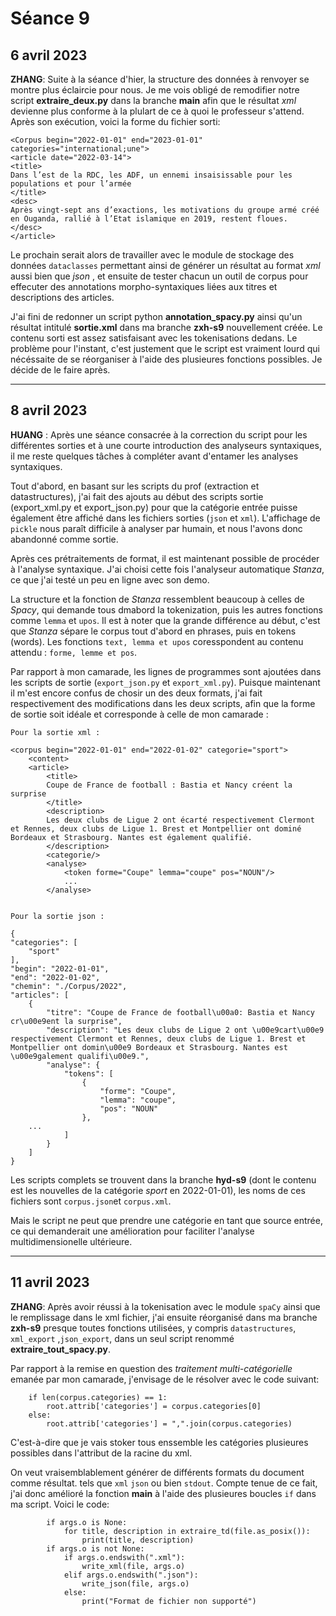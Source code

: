 #  Séance 9

## 6 avril 2023
**ZHANG**: Suite à la séance d'hier, la structure des données à renvoyer se montre plus éclaircie pour nous. Je me vois obligé de remodifier notre script **extraire_deux.py** dans la branche **main** afin que le résultat *xml* devienne plus conforme à la plulart de ce à quoi le professeur s'attend. Après son exécution, voici la forme du fichier sorti:
```
<Corpus begin="2022-01-01" end="2023-01-01" categories="international;une">
<article date="2022-03-14">
<title>
Dans l’est de la RDC, les ADF, un ennemi insaisissable pour les populations et pour l’armée
</title>
<desc>
Après vingt-sept ans d’exactions, les motivations du groupe armé créé en Ouganda, rallié à l’Etat islamique en 2019, restent floues.
</desc>
</article>
```
Le prochain serait alors de travailler avec le module de stockage des données `dataclasses` permettant ainsi de générer un résultat au format *xml* aussi bien que *json*  , et ensuite de tester chacun un outil de corpus pour effecuter des annotations morpho-syntaxiques liées aux titres et descriptions des articles. 

J'ai fini de redonner un script python **annotation_spacy.py** ainsi qu'un résultat intitulé **sortie.xml** dans ma branche **zxh-s9** nouvellement créée. Le contenu sorti est assez satisfaisant avec les tokenisations dedans. Le problème pour l'instant, c'est justement que le script est vraiment lourd qui nécéssaite de se réorganiser à l'aide des plusieures fonctions possibles. Je décide de le faire après. 
***

## 8 avril 2023
**HUANG** : Après une séance consacrée à la correction du script pour les différentes sorties et à une courte introduction des analyseurs syntaxiques, il me reste quelques tâches à compléter avant d'entamer les analyses syntaxiques.

Tout d'abord, en basant sur les scripts du prof (extraction et datastructures), j'ai fait des ajouts au début des scripts sortie (export_xml.py et export_json.py) pour que la catégorie entrée puisse également être affiché dans les fichiers sorties (`json` et `xml`). L'affichage de `pickle` nous paraît difficile à analyser par humain, et nous l'avons donc abandonné comme sortie.

Après ces prétraitements de format, il est maintenant possible de procéder à l'analyse syntaxique. J'ai choisi cette fois l'analyseur automatique *Stanza*, ce que j'ai testé un peu en ligne avec son demo.

La structure et la fonction de *Stanza* ressemblent beaucoup à celles de *Spacy*, qui demande tous dmabord la tokenization, puis les autres fonctions comme `lemma` et `upos`. Il est à noter que la grande différence au début, c'est que *Stanza* sépare le corpus tout d'abord en phrases, puis en tokens (words). Les fonctions `text, lemma et upos` coresspondent au contenu attendu : `forme, lemme et pos`.

Par rapport à mon camarade, les lignes de programmes sont ajoutées dans les scripts de sortie (`export_json.py` et `export_xml.py`). Puisque maintenant il m'est encore confus de chosir un des deux formats, j'ai fait respectivement des modifications dans les deux scripts, afin que la forme de sortie soit idéale et corresponde à celle de mon camarade :

    Pour la sortie xml :

    <corpus begin="2022-01-01" end="2022-01-02" categorie="sport">
        <content>
        <article>
            <title>
            Coupe de France de football : Bastia et Nancy créent la surprise
            </title>
            <description>
            Les deux clubs de Ligue 2 ont écarté respectivement Clermont et Rennes, deux clubs de Ligue 1. Brest et Montpellier ont dominé Bordeaux et Strasbourg. Nantes est également qualifié.
            </description>
            <categorie/>
            <analyse>
                <token forme="Coupe" lemma="coupe" pos="NOUN"/>
                ...
            </analyse>


    Pour la sortie json :

    {
    "categories": [
        "sport"
    ],
    "begin": "2022-01-01",
    "end": "2022-01-02",
    "chemin": "./Corpus/2022",
    "articles": [
        {
            "titre": "Coupe de France de football\u00a0: Bastia et Nancy cr\u00e9ent la surprise",
            "description": "Les deux clubs de Ligue 2 ont \u00e9cart\u00e9 respectivement Clermont et Rennes, deux clubs de Ligue 1. Brest et Montpellier ont domin\u00e9 Bordeaux et Strasbourg. Nantes est \u00e9galement qualifi\u00e9.",
            "analyse": {
                "tokens": [
                    {
                        "forme": "Coupe",
                        "lemma": "coupe",
                        "pos": "NOUN"
                    },
        ...
                ]
            }
        ]
    }


Les scripts complets se trouvent dans la branche **hyd-s9** (dont le contenu est les nouvelles de la catégorie *sport* en 2022-01-01), les noms de ces fichiers sont `corpus.json`et `corpus.xml`.

Mais le script ne peut que prendre une catégorie en tant que source entrée, ce qui demanderait une amélioration pour faciliter l'analyse multidimensionelle ultérieure.

***
## 11 avril 2023
**ZHANG**: Après avoir réussi à la tokenisation avec le module `spaCy` ainsi que le remplissage dans le xml fichier, j'ai ensuite réorganisé dans ma branche **zxh-s9** presque toutes fonctions utilisées, y compris `datastructures`, `xml_export` ,`json_export`, dans un seul script renommé **extraire_tout_spacy.py**. 

Par rapport à la remise en question des *traitement multi-catégorielle* emanée par mon camarade, j'envisage de le résolver avec le code suivant:
```
    if len(corpus.categories) == 1:
        root.attrib['categories'] = corpus.categories[0]
    else:
        root.attrib['categories'] = ",".join(corpus.categories)
```
C'est-à-dire que je vais stoker tous enssemble les catégories plusieures possibles dans l'attribut de la racine du xml.

On veut vraisemblablement générer de différents formats du document comme résultat. tels que `xml` `json` ou bien `stdout`. Compte tenue de ce fait, j'ai donc amélioré la fonction **main** à l'aide des plusieures boucles `if` dans ma script. Voici le code:
```
        if args.o is None:
            for title, description in extraire_td(file.as_posix()):
                print(title, description)
        if args.o is not None:
            if args.o.endswith(".xml"):
                write_xml(file, args.o)
            elif args.o.endswith(".json"):
                write_json(file, args.o)
            else:
                print("Format de fichier non supporté")
```
